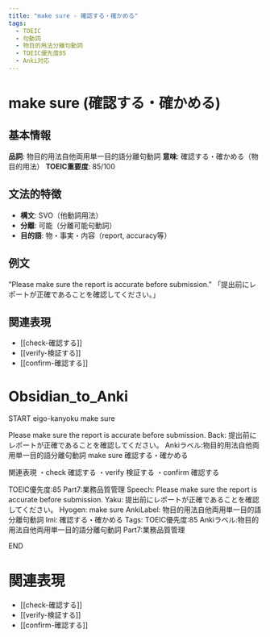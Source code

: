 ```yaml
---
title: "make sure - 確認する・確かめる"
tags:
  - TOEIC
  - 句動詞
  - 物目的用法分離句動詞
  - TOEIC優先度85
  - Anki対応
---
```


# make sure (確認する・確かめる)

## 基本情報
**品詞**: 物目的用法自他両用単一目的語分離句動詞
**意味**: 確認する・確かめる（物目的用法）
**TOEIC重要度**: 85/100

## 文法的特徴
- **構文**: SVO（他動詞用法）
- **分離**: 可能（分離可能句動詞）
- **目的語**: 物・事実・内容（report, accuracy等）

## 例文
"Please make sure the report is accurate before submission."
「提出前にレポートが正確であることを確認してください。」

## 関連表現
- [[check-確認する]]
- [[verify-検証する]]
- [[confirm-確認する]]

# Obsidian_to_Anki
START
eigo-kanyoku
make sure

Please make sure the report is accurate before submission.
Back: 
提出前にレポートが正確であることを確認してください。
Ankiラベル:物目的用法自他両用単一目的語分離句動詞
make sure
確認する・確かめる

関連表現
・check 確認する
・verify 検証する
・confirm 確認する

TOEIC優先度:85
Part7:業務品質管理
Speech: Please make sure the report is accurate before submission.
Yaku: 提出前にレポートが正確であることを確認してください。
Hyogen: make sure
AnkiLabel: 物目的用法自他両用単一目的語分離句動詞
Imi: 確認する・確かめる
Tags: TOEIC優先度:85 Ankiラベル:物目的用法自他両用単一目的語分離句動詞 Part7:業務品質管理
<!--ID: 1752992219569-->
END

# 関連表現
- [[check-確認する]]
- [[verify-検証する]]
- [[confirm-確認する]] 